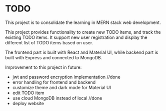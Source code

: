 # TODO

This project is to consolidate the learning in MERN stack web development.

This project provides functionality to create new TODO items, and track the existing TODO items.
It support new user registration and display the different list of TODO items based on user.

The frontend part is built with React and Material UI, while backend part is built with Express and connected to MongoDB.

Improvement to this project in future:

- jwt and password encryption implementation //done
- error handling for frontend and backend
- customize theme and dark mode for Material UI
- edit TODO item
- use cloud MongoDB instead of local //done
- deploy website
